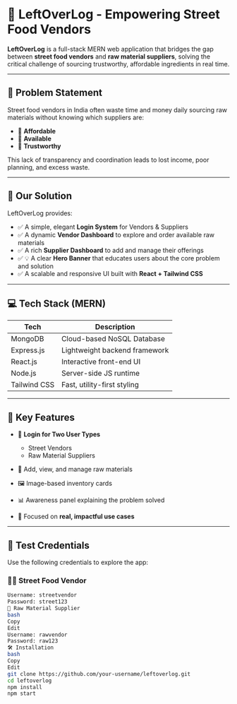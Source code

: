 # 🥗 LeftOverLog - Empowering Street Food Vendors

**LeftOverLog** is a full-stack MERN web application that bridges the gap between **street food vendors** and **raw material suppliers**, solving the critical challenge of sourcing trustworthy, affordable ingredients in real time.

---

## 🧩 Problem Statement

Street food vendors in India often waste time and money daily sourcing raw materials without knowing which suppliers are:

- 💸 **Affordable**
- 🧺 **Available**
- 🤝 **Trustworthy**

This lack of transparency and coordination leads to lost income, poor planning, and excess waste.

---

## 🚀 Our Solution

LeftOverLog provides:

- ✅ A simple, elegant **Login System** for Vendors & Suppliers  
- ✅ A dynamic **Vendor Dashboard** to explore and order available raw materials  
- ✅ A rich **Supplier Dashboard** to add and manage their offerings  
- ✅ 💡 A clear **Hero Banner** that educates users about the core problem and solution  
- ✅ A scalable and responsive UI built with **React + Tailwind CSS**

---

## 💻 Tech Stack (MERN)

| Tech         | Description                  |
|--------------|------------------------------|
| MongoDB      | Cloud-based NoSQL Database   |
| Express.js   | Lightweight backend framework|
| React.js     | Interactive front-end UI     |
| Node.js      | Server-side JS runtime       |
| Tailwind CSS | Fast, utility-first styling  |

---

## 🌟 Key Features

- 🔐 **Login for Two User Types**  
  - Street Vendors  
  - Raw Material Suppliers

- 🧾 Add, view, and manage raw materials  
- 🖼️ Image-based inventory cards  
- 📊 Awareness panel explaining the problem solved  
- 🎯 Focused on **real, impactful use cases**

---

## 🔑 Test Credentials

Use the following credentials to explore the app:

### 👨‍🍳 Street Food Vendor
```bash
Username: streetvendor
Password: street123
🛒 Raw Material Supplier
bash
Copy
Edit
Username: rawvendor
Password: raw123
🛠️ Installation
bash
Copy
Edit
git clone https://github.com/your-username/leftoverlog.git
cd leftoverlog
npm install
npm start
